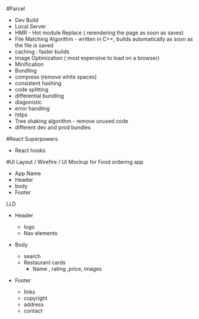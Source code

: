 #Parcel

- Dev Build
- Local Server
- HMR - Hot module Replace ( rerendering the page as soon as saves)
- File Matching Algorithm - written in C++, builds automatically as soon as the file is saved
- caching : faster builds
- Image Optimization ( most expensive to load on a browser)
- Minification
- Bundling
- compress (remove white spaces)
- consistent hashing
- code splitting
- differential bundling
- diagonistic
- error handling
- https
- Tree shaking algorithm - remove unused code
- different dev and prod bundles

#React Superpowers

- React hooks

#UI Layout / Wirefire / UI Mockup for Food ordering app

- App Name
- Header
- body
- Footer

LLD

- Header
  - logo
  - Nav elements
- Body

  - search
  - Restaurant cards
    - Name , rating ,price, images

- Footer
  - links
  - copyright
  - address
  - contact
